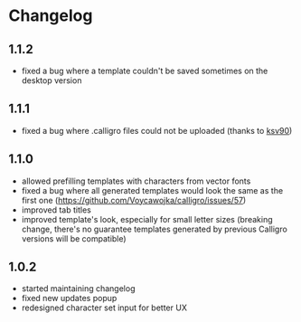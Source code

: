 # Changelog

## 1.1.2

- fixed a bug where a template couldn't be saved sometimes on the desktop version

## 1.1.1

- fixed a bug where .calligro files could not be uploaded (thanks to [ksv90](https://github.com/Voycawojka/calligro/pull/76))

## 1.1.0

- allowed prefilling templates with characters from vector fonts
- fixed a bug where all generated templates would look the same as the first one (https://github.com/Voycawojka/calligro/issues/57)
- improved tab titles
- improved template's look, especially for small letter sizes (breaking change, there's no guarantee templates generated by previous Calligro versions will be compatible)

## 1.0.2

- started maintaining changelog
- fixed new updates popup
- redesigned character set input for better UX
